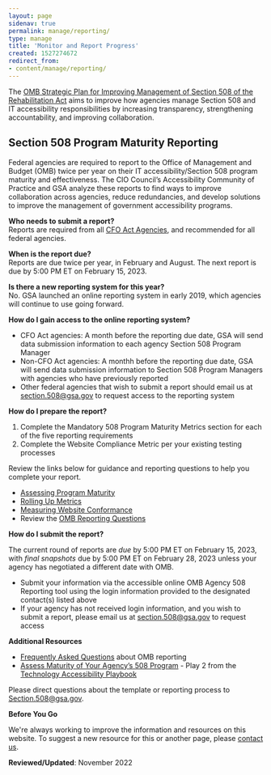 ```yaml
---
layout: page
sidenav: true
permalink: manage/reporting/
type: manage
title: 'Monitor and Report Progress'
created: 1527274672
redirect_from:
- content/manage/reporting/
---
```


<p dir="ltr">
  The <a href="https://obamawhitehouse.archives.gov/sites/default/files/omb/procurement/memo/strategic-plan-508-compliance.pdf">OMB Strategic Plan for Improving Management of Section 508 of the Rehabilitation Act</a> aims to improve how agencies manage Section 508 and IT accessibility responsibilities by increasing transparency, strengthening accountability, and improving collaboration.
</p>
<h2 dir="ltr">
  Section 508 Program Maturity Reporting
</h2>
<p dir="ltr">
  Federal agencies are required to report to the Office of Management and Budget (OMB) twice per year on their IT accessibility/Section 508 program maturity and effectiveness. The CIO Council’s Accessibility Community of Practice and GSA analyze these reports to find ways to improve collaboration across agencies, reduce redundancies, and develop solutions to improve the management of government accessibility programs.
</p>

<p dir="ltr">
    <strong>Who needs to submit a report?</strong><br /> Reports are required from all <a href="{{site.baseurl}}/content/glossary#agency">CFO Act Agencies</a>, and recommended for all federal agencies.
</p>

<p dir="ltr">
  <strong>When is the report due?</strong><br /> Reports are due twice per year, in February and August. The next report is due by 5:00 PM ET on February 15, 2023.
</p>

<p dir="ltr">
  <strong>Is there a new reporting system for this year?</strong><br /> No.&nbsp;GSA launched an online reporting system in early 2019, which agencies will continue to use going forward.
</p>

<p dir="ltr">
  <strong>How do I gain access to the online reporting system?</strong>
</p>
<ul>
<li dir="ltr">
  CFO Act agencies: A month before the reporting due date, GSA will send data submission information to each agency Section 508 Program Manager
</li>
<li dir="ltr">
  Non-CFO Act agencies: A monthh before the reporting due date, GSA will send data submission information to Section 508 Program Managers with agencies who have previously reported
</li>
<li dir="ltr">
  Other federal agencies that wish to submit a report should email us at <a class="mailto" href="mailto:section.508@gsa.gov">section.508@gsa.gov</a> to request access to the reporting system
</li>
</ul>

<p dir="ltr">
  <strong>How do I prepare the report?</strong>
</p>

<ol>
<li dir="ltr">
  Complete the Mandatory 508 Program Maturity Metrics section for each of the five reporting requirements
</li>
<li dir="ltr">
  Complete the Website Compliance Metric per your existing testing processes
</li>
</ol>



<p dir = "ltr">
  Review the links below for guidance and reporting questions to help you complete your report.
</p>
<ul>
<li dir="ltr">
  <a href="{{site.baseurl}}/manage/reporting/guidelines-program-maturity">Assessing Program Maturity</a>
</li>
<li dir="ltr">
  <a href="{{site.baseurl}}/manage/reporting/guidelines-roll-up-metrics">Rolling Up Metrics</a>
</li>
<li dir="ltr">
  <a href="{{site.baseurl}}/manage/reporting/guidelines-conformance">Measuring Website Conformance</a>
</li>
<li dir="ltr">
  Review the <a href="{{site.baseurl}}/manage/reporting/questions" aria-label ="OMB reporting questions">OMB Reporting Questions</a>
</li>
</ul>

<p dir="ltr">
  <strong>How do I submit the report?</strong>
</p>

<p dir="ltr">
  The current round of reports are <em>due</em> by 5:00 PM ET on February 15, 2023, with <em>final snapshots</em> due by 5:00 PM ET on February 28, 2023 unless your agency has negotiated a different date with OMB.
</p>
<ul>
<li dir="ltr">
    Submit your information via the accessible online OMB Agency 508 Reporting tool using the login information provided to the designated contact(s) listed above
</li>

<li dir="ltr">
If your agency has not received login information, and you wish to submit a report, please email us at <a class="mailto" href="mailto:section.508@gsa.gov">section.508@gsa.gov</a> to request access

</li>
</ul>

<p dir="ltr">
  <strong>Additional Resources</strong>
</p>
<ul>
<li dir="ltr">
  <a href="{{site.baseurl}}/manage/reporting/faq">Frequently Asked Questions</a> about OMB reporting
</li>
<li dir="ltr">
  <a href="{{site.baseurl}}/tools/playbooks/technology-accessibility-playbook-intro/play02">Assess Maturity of Your Agency’s 508 Program</a> - Play 2 from the <a href="{{site.baseurl}}/tools/playbooks/technology-accessibility-playbook-intro">Technology Accessibility Playbook</a>
</li>
</ul>
<p dir="ltr">
  Please direct questions about the template or reporting process to <a href="mailto:Section.508@gsa.gov" target="_blank">Section.508@gsa.gov</a>.
</p>

<div class="border-base radius-lg border-1px">
  <div class="padding-1">
    <strong>Before You Go</strong> 
<p dir="ltr">
      We're always working to improve the information and resources on this website. To suggest a new resource for this or another page, please <a class="mailto" href="mailto:section.508@gsa.gov">contact us</a>.
    </p>
  </div>
</div>

**Reviewed/Updated**: November 2022